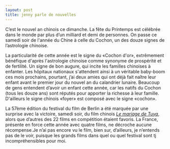 ```yaml
---
layout: post
title: jenny parle de nouvelles
---
```


<p>C’est le nouvel an chinois ce dimanche. La fête du Printemps est célébrée dans le monde par plus d’un milliard et demi de personnes. On passe ce samedi soir de l&#39;année du Chine à celle du Cochon, un des douze signes de l’astrologie chinoise.</p>
<p>La particularité de cette année est le signe du «Cochon d&#39;or», extrêmement bénéfique d&#39;après l&#39;astrologie chinoise comme synonyme de prospérité et de fertilité. Un signe de bon augure, qui incite les familles chinoises à enfanter. Les hôpitaux nationaux s&#39;attendent ainsi à un véritable baby-boom ces mois prochains, pourtant, j’ai deux amies qui ont déjà fait naître leur enfant avant le premier jour du nouvel an du calandrier lunaire. Beaucoup de gens entendent d’avoir un enfant cette année, car les natifs du Cochon (tous les douze ans) sont réputés pour apporter la richesse à leur famille. D&#39;ailleurs le signe chinois «foyer» est composé avec le signe «cochon». </p>
</p>
<p>La 57ème édition du festival du film de Berlin a été marquée par une surprise avec la victoire, samedi soir, du film chinois <a href="http://yule.sohu.com/20070218/n248295529.shtml"><em>Le mariage de Tuya</em></a>, alors que d’autres des 22 films en compétition étaient favoris. La  France, présente en force cette année avec quatre films, ne décroche aucune récompense.Je n’ai pas encore vu le film, bien sur, d’ailleurs, je n’entends pas de le voir, puisque les grands films dans quel ou quel festival sont tj incompréhensibles pour moi. </p>
<p></p>
